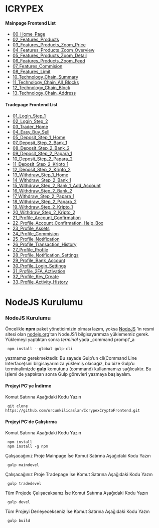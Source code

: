 # ICRYPEX

#### Mainpage Frontend List
 - [00_Home_Page](https://orcunkilicaslan.github.io/IcrypexCryptoFrontend/mainpage/00_Home_Page.html)
 - [02_Features_Products](https://orcunkilicaslan.github.io/IcrypexCryptoFrontend/mainpage/02_Features_Products.html)
 - [03_Features_Products_Zoom_Price](https://orcunkilicaslan.github.io/IcrypexCryptoFrontend/mainpage/03_Features_Products_Zoom_Price.html)
 - [04_Features_Products_Zoom_Overview](https://orcunkilicaslan.github.io/IcrypexCryptoFrontend/mainpage/04_Features_Products_Zoom_Overview.html)
 - [05_Features_Products_Zoom_Detail](https://orcunkilicaslan.github.io/IcrypexCryptoFrontend/mainpage/05_Features_Products_Zoom_Detail.html)
 - [06_Features_Products_Zoom_Feed](https://orcunkilicaslan.github.io/IcrypexCryptoFrontend/mainpage/06_Features_Products_Zoom_Feed.html)
 - [07_Features_Commision](https://orcunkilicaslan.github.io/IcrypexCryptoFrontend/mainpage/07_Features_Commision.html)
 - [08_Features_Limit](https://orcunkilicaslan.github.io/IcrypexCryptoFrontend/mainpage/08_Features_Limit.html)
 - [10_Technology_Chain_Summary](https://orcunkilicaslan.github.io/IcrypexCryptoFrontend/mainpage/10_Technology_Chain_Summary.html)
 - [11_Technology_Chain_All_Blocks](https://orcunkilicaslan.github.io/IcrypexCryptoFrontend/mainpage/11_Technology_Chain_All_Blocks.html)
 - [12_Technology_Chain_Block](https://orcunkilicaslan.github.io/IcrypexCryptoFrontend/mainpage/12_Technology_Chain_Block.html)
 - [13_Technology_Chain_Address](https://orcunkilicaslan.github.io/IcrypexCryptoFrontend/mainpage/13_Technology_Chain_Address.html)


#### Tradepage Frontend List
 - [01_Login_Step_1](https://orcunkilicaslan.github.io/IcrypexCryptoFrontend/tradepage/01_Login_Step_1.html)
 - [02_Login_Step_2](https://orcunkilicaslan.github.io/IcrypexCryptoFrontend/tradepage/02_Login_Step_2.html)
 - [03_Trader_Home](https://orcunkilicaslan.github.io/IcrypexCryptoFrontend/tradepage/03_Trader_Home.html)
 - [04_Easy_Buy_Sell](https://orcunkilicaslan.github.io/IcrypexCryptoFrontend/tradepage/04_Easy_Buy_Sell.html)
 - [05_Deposit_Step_1_Home](https://orcunkilicaslan.github.io/IcrypexCryptoFrontend/tradepage/05_Deposit_Step_1_Home.html)
 - [07_Deposit_Step_2_Bank_1](https://orcunkilicaslan.github.io/IcrypexCryptoFrontend/tradepage/07_Deposit_Step_2_Bank_1.html)
 - [08_Deposit_Step_2_Bank_2](https://orcunkilicaslan.github.io/IcrypexCryptoFrontend/tradepage/08_Deposit_Step_2_Bank_2.html)
 - [09_Deposit_Step_2_Papara_1](https://orcunkilicaslan.github.io/IcrypexCryptoFrontend/tradepage/09_Deposit_Step_2_Papara_1.html)
 - [10_Deposit_Step_2_Papara_2](https://orcunkilicaslan.github.io/IcrypexCryptoFrontend/tradepage/10_Deposit_Step_2_Papara_2.html)
 - [11_Deposit_Step_2_Kripto_1](https://orcunkilicaslan.github.io/IcrypexCryptoFrontend/tradepage/11_Deposit_Step_2_Kripto_1.html)
 - [12_Deposit_Step_2_Kripto_2](https://orcunkilicaslan.github.io/IcrypexCryptoFrontend/tradepage/12_Deposit_Step_2_Kripto_2.html)
 - [13_Withdraw_Step_1_Home](https://orcunkilicaslan.github.io/IcrypexCryptoFrontend/tradepage/13_Withdraw_Step_1_Home.html)
 - [14_Withdraw_Step_2_Bank_1](https://orcunkilicaslan.github.io/IcrypexCryptoFrontend/tradepage/14_Withdraw_Step_2_Bank_1.html)
 - [15_Withdraw_Step_2_Bank_1_Add_Account](https://orcunkilicaslan.github.io/IcrypexCryptoFrontend/tradepage/15_Withdraw_Step_2_Bank_1_Add_Account.html)
 - [16_Withdraw_Step_2_Bank_2](https://orcunkilicaslan.github.io/IcrypexCryptoFrontend/tradepage/16_Withdraw_Step_2_Bank_2.html)
 - [17_Withdraw_Step_2_Papara_1](https://orcunkilicaslan.github.io/IcrypexCryptoFrontend/tradepage/17_Withdraw_Step_2_Papara_1.html)
 - [18_Withdraw_Step_2_Papara_2](https://orcunkilicaslan.github.io/IcrypexCryptoFrontend/tradepage/18_Withdraw_Step_2_Papara_2.html)
 - [19_Withdraw_Step_2_Kripto_1](https://orcunkilicaslan.github.io/IcrypexCryptoFrontend/tradepage/19_Withdraw_Step_2_Kripto_1.html)
 - [20_Withdraw_Step_2_Kripto_2](https://orcunkilicaslan.github.io/IcrypexCryptoFrontend/tradepage/20_Withdraw_Step_2_Kripto_2.html)
 - [21_Profile_Account_Confirmation](https://orcunkilicaslan.github.io/IcrypexCryptoFrontend/tradepage/21_Profile_Account_Confirmation.html)
 - [22_Profile_Account_Confirmation_Help_Box](https://orcunkilicaslan.github.io/IcrypexCryptoFrontend/tradepage/22_Profile_Account_Confirmation_Help_Box.html)
 - [23_Profile_Assets](https://orcunkilicaslan.github.io/IcrypexCryptoFrontend/tradepage/23_Profile_Assets.html)
 - [24_Profile_Commision](https://orcunkilicaslan.github.io/IcrypexCryptoFrontend/tradepage/24_Profile_Commision.html)
 - [25_Profile_Notification](https://orcunkilicaslan.github.io/IcrypexCryptoFrontend/tradepage/25_Profile_Notification.html)
 - [26_Profile_Transaction_History](https://orcunkilicaslan.github.io/IcrypexCryptoFrontend/tradepage/26_Profile_Transaction_History.html)
 - [27_Profile_Profile](https://orcunkilicaslan.github.io/IcrypexCryptoFrontend/tradepage/27_Profile_Profile.html)
 - [28_Profile_Notification_Settings](https://orcunkilicaslan.github.io/IcrypexCryptoFrontend/tradepage/28_Profile_Notification_Settings.html)
 - [29_Profile_Bank_Account](https://orcunkilicaslan.github.io/IcrypexCryptoFrontend/tradepage/29_Profile_Bank_Account.html)
 - [30_Profile_Login_Settings](https://orcunkilicaslan.github.io/IcrypexCryptoFrontend/tradepage/30_Profile_Login_Settings.html)
 - [31_Profile_2FA_Activation](https://orcunkilicaslan.github.io/IcrypexCryptoFrontend/tradepage/31_Profile_2FA_Activation.html)
 - [32_Profile_Key_Create](https://orcunkilicaslan.github.io/IcrypexCryptoFrontend/tradepage/32_Profile_Key_Create.html)
 - [33_Profile_Activity_History](https://orcunkilicaslan.github.io/IcrypexCryptoFrontend/tradepage/33_Profile_Activity_History.html)
 

# NodeJS Kurulumu
  
### NodeJS Kurulumu  
Öncelikle **npm** paket yöneticimizin olması lazım, yoksa [NodeJS](https://nodejs.org/) ‘in resmi sitesi olan [nodejs.org](https://nodejs.org/en/download/)’tan NodeJS’i bilgisayarımıza yüklememiz gerek.  Yüklemeyi yaptıktan sonra _terminal_ yada _command prompt’_a  
  
     npm install --global gulp-cli  

yazmamız gerekmektedir. Bu sayade Gulp’un cli(Command Line Interface)sini bilgisayarımıza yüklemiş olacağız, bu bize Gulp’u terminalimizde **gulp** komutunu (command) kullanmamızı sağlıcaktır. Bu işlemi de yaptıktan sonra Gulp görevleri yazmaya başlayalım.  
  
  
#### Projeyi PC'ye İndirme  
Komut Satırına Aşağıdaki Kodu Yazın  

     git clone https://github.com/orcunkilicaslan/IcrypexCryptoFrontend.git  

#### Projeyi PC'de Çalıştırma  
Komut Satırına Aşağıdaki Kodu Yazın  

     npm install
     npm install -g npm  

Çalışacağınız Proje Mainpage İse Komut Satırına Aşağıdaki Kodu Yazın  

     gulp maindevel  

Çalışacağınız Proje Tradepage İse Komut Satırına Aşağıdaki Kodu Yazın  

     gulp tradedevel  

Tüm Projede Çalışacaksanız İse Komut Satırına Aşağıdaki Kodu Yazın  

     gulp devel  

Tüm Projeyi Derleyecekseniz İse Komut Satırına Aşağıdaki Kodu Yazın  

     gulp build

